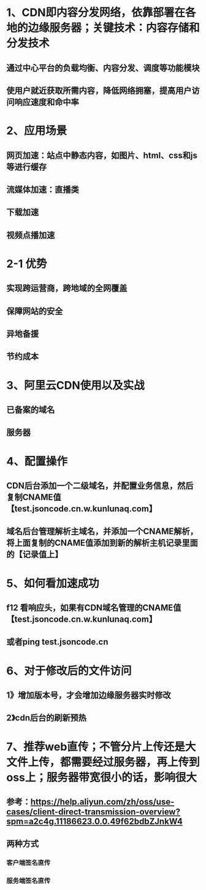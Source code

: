 # 1、CDN即内容分发网络，依靠部署在各地的边缘服务器；关键技术：内容存储和分发技术
## 通过中心平台的负载均衡、内容分发、调度等功能模块
## 使用户就近获取所需内容，降低网络拥塞，提高用户访问响应速度和命中率

# 2、应用场景
## 网页加速：站点中静态内容，如图片、html、css和js等进行缓存
## 流媒体加速：直播类
## 下载加速
## 视频点播加速

# 2-1 优势
## 实现跨运营商，跨地域的全网覆盖
## 保障网站的安全
## 异地备援
## 节约成本 

# 3、阿里云CDN使用以及实战
## 已备案的域名
## 服务器

# 4、配置操作
## CDN后台添加一个二级域名，并配置业务信息，然后复制CNAME值【test.jsoncode.cn.w.kunlunaq.com】
## 域名后台管理解析主域名，并添加一个CNAME解析，将上面复制的CNAME值添加到新的解析主机记录里面的【记录值上】

# 5、如何看加速成功
## f12 看响应头，如果有CDN域名管理的CNAME值【test.jsoncode.cn.w.kunlunaq.com】
## 或者ping test.jsoncode.cn

# 6、对于修改后的文件访问
## 1》增加版本号，才会增加边缘服务器实时修改
## 2》cdn后台的刷新预热

# 7、推荐web直传；不管分片上传还是大文件上传，都需要经过服务器，再上传到oss上；服务器带宽很小的话，影响很大
## 参考：https://help.aliyun.com/zh/oss/use-cases/client-direct-transmission-overview?spm=a2c4g.11186623.0.0.49f62bdbZJnkW4
## 两种方式
### 客户端签名直传
### 服务端签名直传

















